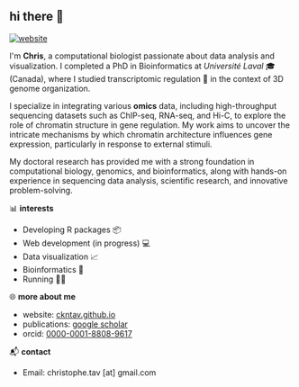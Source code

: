## hi there 👋

[![website](https://img.shields.io/badge/website-ckntav.github.io-228B22)](https://ckntav.github.io/)

I'm **Chris**, a computational biologist passionate about data analysis and visualization. I completed a PhD in Bioinformatics at *Université Laval* 🎓 (Canada), where I studied transcriptomic regulation 🧬 in the context of 3D genome organization.

I specialize in integrating various **omics** data, including high-throughput sequencing datasets such as ChIP-seq, RNA-seq, and Hi-C, to explore the role of chromatin structure in gene regulation. My work aims to uncover the intricate mechanisms by which chromatin architecture influences gene expression, particularly in response to external stimuli.

My doctoral research has provided me with a strong foundation in computational biology, genomics, and bioinformatics, along with hands-on experience in sequencing data analysis, scientific research, and innovative problem-solving.

📊 **interests**
- Developing R packages 📦 
- Web development (in progress) 💻
- Data visualization 📈
- Bioinformatics 🧬
- Running 🏃‍♂️

🌐 **more about me**  
- website: [ckntav.github.io](https://ckntav.github.io/)  
- publications: [google scholar](https://scholar.google.com/citations?user=6Dr-pgwAAAAJ)
- orcid: [0000-0001-8808-9617](https://orcid.org/0000-0001-8808-9617)  

📬 **contact**  
- Email: christophe.tav [at] gmail.com

<!--
**ckntav/ckntav** is a ✨ _special_ ✨ repository because its `README.md` (this file) appears on your GitHub profile.

Here are some ideas to get you started:

- 🔭 I’m currently working on ...
- 🌱 I’m currently learning ...
- 👯 I’m looking to collaborate on ...
- 🤔 I’m looking for help with ...
- 💬 Ask me about ...
- 📫 How to reach me: ...
- 😄 Pronouns: ...
- ⚡ Fun fact: ...
-->
